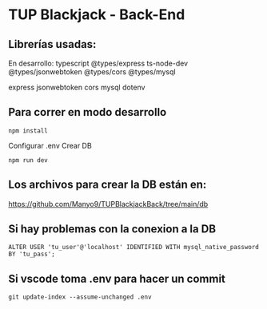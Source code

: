 # TUP Blackjack - Back-End

## Librerías usadas:
En desarrollo: typescript @types/express ts-node-dev @types/jsonwebtoken @types/cors @types/mysql

express jsonwebtoken cors mysql dotenv

## Para correr en modo desarrollo
`npm install`

Configurar .env
Crear DB  
  
`npm run dev`

## Los archivos para crear la DB están en:
https://github.com/Manyo9/TUPBlackjackBack/tree/main/db

## Si hay problemas con la conexion a la DB
`ALTER USER 'tu_user'@'localhost' IDENTIFIED WITH mysql_native_password BY 'tu_pass';`

## Si vscode toma .env para hacer un commit
`git update-index --assume-unchanged .env`

